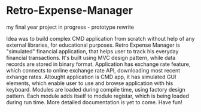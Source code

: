 # Retro-Expense-Manager
my final year project in progress - prototype rewrite

Idea was to build complex CMD application from scratch without help of any external libraries, for educational purposes.
Retro Expense Manager is "simulated" financial application, that helps user to track his everyday financial transactions.
It's built using MVC design pattern, while data records are stored in binary format.
Application has exchange rate feature, which connects to online exchange rate API, downloading most recent exhange rates.
Altought application is CMD app, it has simulated GUI elements, which enable user to use and browse application with his keyboard.
Modules are loaded during compile time, using factory design pattern. Each module adds itself to module registar, 
which is being loaded during run time.
More detailed documentation is yet to come. Have fun!
